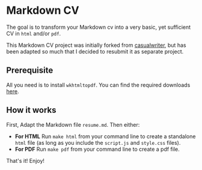 # Markdown CV 
The goal is to transform your Markdown cv into a very basic, yet sufficient CV  in `html` and/or `pdf`.

This Markdown CV project was initially forked from [casualwriter](https://github.com/casualwriter/casual-markdown-cv), but has been adapted so much that I decided to resubmit it as separate project. 

## Prerequisite
All you need is to install `wkhtmltopdf`. You can find the required downloads [here](https://wkhtmltopdf.org/downloads.html).

## How it works
First, Adapt the Markdown file `resume.md`. Then either:
* **For HTML**
Run `make html` from your command line to create a standalone `html` file (as long as you include the `script.js` and `style.css` files).
* **For PDF**
Run `make pdf` from your command line to create a pdf file. 

That's it! Enjoy!